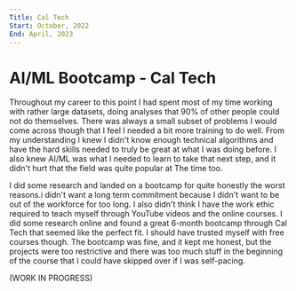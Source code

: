 ```yaml
---
Title: Cal Tech
Start: October, 2022
End: April, 2023
---
```




# AI/ML Bootcamp - Cal Tech



Throughout my career to this point I had spent most of my time working with rather large datasets, doing analyses that 90% of other people could not do themselves. There was always a small subset of problems I would come across though that I feel I needed a bit more training to do well. From my understanding I knew I didn't know enough technical algorithms and have the hard skills needed to truly be great at what I was doing before. I also knew AI/ML was what I needed to learn to take that next step,  and it didn't hurt that the field was quite popular at The time too.

I did some research and landed on a bootcamp for quite honestly the worst reasons.i didn't want a long term commitment because I didn't want to be out of the workforce for too long. I also didn't think I have the work ethic required to teach myself through YouTube videos and the online courses. I did some research online and found a great 6-month bootcamp through Cal Tech that seemed like the perfect fit. I should have trusted myself with free courses though. The bootcamp was fine, and it kept me honest, but the projects were too restrictive and there was too much stuff in the beginning of the course that I could have skipped over if I was self-pacing.

(WORK IN PROGRESS)